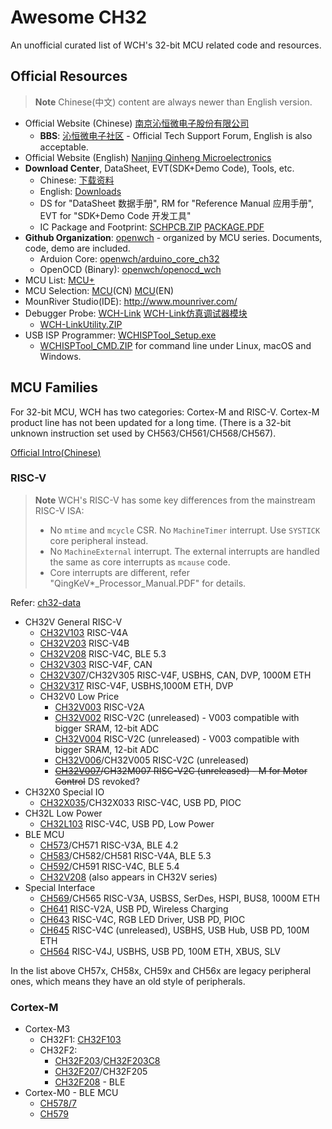 # Awesome CH32

An unofficial curated list of WCH's 32-bit MCU related code and resources.

## Official Resources

> **Note**
> Chinese(中文) content are always newer than English version.

- Official Website (Chinese) [南京沁恒微电子股份有限公司](http://www.wch.cn/)
  - **BBS**: [沁恒微电子社区](https://www.wch.cn/bbs) - Official Tech Support Forum, English is also acceptable.
- Official Website (English) [Nanjing Qinheng Microelectronics](http://www.wch-ic.com/)
- **Download Center**, DataSheet, EVT(SDK+Demo Code), Tools, etc.
  - Chinese: [下载资料](https://www.wch.cn/downloads/category/27.html)
  - English: [Downloads](https://www.wch-ic.com/downloads/category/27.html)
  - DS for "DataSheet 数据手册", RM for "Reference Manual 应用手册", EVT for "SDK+Demo Code 开发工具"
  - IC Package and Footprint: [SCHPCB.ZIP](https://www.wch.cn/downloads/SCHPCB_ZIP.html) [PACKAGE.PDF](https://www.wch.cn/downloads/PACKAGE_PDF.html)
- **Github Organization**: [openwch](https://github.com/openwch) - organized by MCU series. Documents, code, demo are included.
  - Arduion Core: [openwch/arduino_core_ch32](https://github.com/openwch/arduino_core_ch32)
  - OpenOCD (Binary): [openwch/openocd_wch](https://github.com/openwch/openocd_wch)
- MCU List: [MCU+](https://www.wch-ic.com/products/categories/47.html?pid=5)
- MCU Selection: [MCU](https://special.wch.cn/zh_cn/mcu/#/)(CN) [MCU](https://special.wch.cn/en/mcu/#/)(EN)
- MounRiver Studio(IDE): <http://www.mounriver.com/>
- Debugger Probe: [WCH-Link](https://www.wch-ic.com/products/WCH-Link.html) [WCH-Link仿真调试器模块](https://www.wch.cn/products/WCH-Link.html)
  - [WCH-LinkUtility.ZIP](https://www.wch.cn/downloads/WCH-LinkUtility_ZIP.html)
- USB ISP Programmer: [WCHISPTool_Setup.exe](https://www.wch.cn/downloads/WCHISPTool_Setup_exe.html)
  - [WCHISPTool_CMD.ZIP](https://www.wch.cn/downloads/WCHISPTool_CMD_ZIP.html) for command line under Linux, macOS and Windows.

## MCU Families

For 32-bit MCU, WCH has two categories: Cortex-M and RISC-V.
Cortex-M product line has not been updated for a long time. (There is a 32-bit unknown instruction set used by CH563/CH561/CH568/CH567).

[Official Intro(Chinese)](https://www.wch.cn/products/productsCenter)

### RISC-V

> **Note**
> WCH's RISC-V has some key differences from the mainstream RISC-V ISA:
>
> - No `mtime` and `mcycle` CSR. No `MachineTimer` interrupt. Use `SYSTICK` core peripheral instead.
> - No `MachineExternal` interrupt. The external interrupts are handled the same as core interrupts as `mcause` code.
> - Core interrupts are different, refer "QingKeV*_Processor_Manual.PDF" for details.

Refer: [ch32-data]

- CH32V General RISC-V
  - [CH32V103] RISC-V4A
  - [CH32V203] RISC-V4B
  - [CH32V208] RISC-V4C, BLE 5.3
  - [CH32V303] RISC-V4F, CAN
  - [CH32V307]/CH32V305 RISC-V4F, USBHS, CAN, DVP, 1000M ETH
  - [CH32V317] RISC-V4F, USBHS,1000M ETH, DVP
  - CH32V0 Low Price
    - [CH32V003] RISC-V2A
    - [CH32V002] RISC-V2C (unreleased) - V003 compatible with bigger SRAM, 12-bit ADC
    - [CH32V004] RISC-V2C (unreleased) - V003 compatible with bigger SRAM, 12-bit ADC
    - [CH32V006]/CH32V005 RISC-V2C (unreleased)
    - ~~[CH32V007]/CH32M007 RISC-V2C (unreleased) - M for Motor Control~~ DS revoked?
- CH32X0 Special IO
  - [CH32X035]/CH32X033 RISC-V4C, USB PD, PIOC
- CH32L Low Power
  - [CH32L103] RISC-V4C, USB PD, Low Power
- BLE MCU
  - [CH573]/CH571 RISC-V3A, BLE 4.2
  - [CH583]/CH582/CH581 RISC-V4A, BLE 5.3
  - [CH592]/CH591 RISC-V4C, BLE 5.4
  - [CH32V208] (also appears in CH32V series)
- Special Interface
  - [CH569]/CH565 RISC-V3A, USBSS, SerDes, HSPI, BUS8, 1000M ETH
  - [CH641] RISC-V2A, USB PD, Wireless Charging
  - [CH643] RISC-V4C, RGB LED Driver, USB PD, PIOC
  - [CH645] RISC-V4C (unreleased), USBHS, USB Hub, USB PD, 100M ETH
  - [CH564] RISC-V4J, USBHS, USB PD, 100M ETH, XBUS, SLV

In the list above CH57x, CH58x, CH59x and CH56x are legacy peripheral ones, which means they have an old style of peripherals.

### Cortex-M

- Cortex-M3
  - CH32F1: [CH32F103]
  - CH32F2:
    - [CH32F203]/[CH32F203C8]
    - [CH32F207]/CH32F205
    - [CH32F208] - BLE
- Cortex-M0 - BLE MCU
  - [CH578/7]
  - [CH579]

[ch32-data]: https://github.com/ch32-rs/ch32-data
[CH32F103]: https://www.wch.cn/products/CH32F103.html
[CH32F203C8]: https://www.wch.cn/products/CH32F203C8.html
[CH32F203]: https://www.wch.cn/products/CH32F203.html
[CH32F207]: https://www.wch.cn/products/CH32F207.html
[CH32F208]: https://www.wch.cn/products/CH32F208.html
[CH32V002]: https://www.wch-ic.com/downloads/CH32V002DS0_PDF.html
[CH32V003]: https://www.wch.cn/products/CH32V003.html
[CH32V004]: https://www.wch-ic.com/downloads/CH32V004DS0_PDF.html
[CH32V006]: https://www.wch.cn/downloads/CH32V006DS0_PDF.html
[CH32V007]: https://www.wch.cn/downloads/CH32V00XRM_PDF.html
[CH32V103]: https://www.wch.cn/products/CH32V103.html
[CH32V203]: https://www.wch.cn/products/CH32V203.html
[CH32V208]: https://www.wch.cn/products/CH32V208.html
[CH32V303]: https://www.wch.cn/products/CH32V303.html
[CH32V307]: https://www.wch.cn/products/CH32V307.html
[CH32V317]: https://www.wch.cn/products/CH32V317.html
[CH32X035]: https://www.wch.cn/products/CH32X035.html
[CH32L103]: https://www.wch.cn/products/CH32L103.html
[CH573]: https://www.wch.cn/products/CH573.html
[CH578/7]: https://www.wch.cn/products/CH578_7.html
[CH579]: https://www.wch.cn/products/CH579.html
[CH583]: https://www.wch.cn/products/CH583.html
[CH592]: https://www.wch.cn/products/CH592.html
[CH641]: https://www.wch.cn/products/CH641.html
[CH643]: https://www.wch.cn/products/CH643.html
[CH645]: https://www.wch.cn/products/CH645.html
[CH564]: https://www.wch.cn/downloads/CH564DS0_PDF.html
[CH569]: https://www.wch.cn/products/CH569.html
